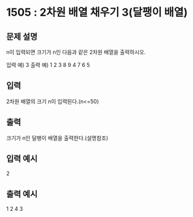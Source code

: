 # 1505 : 2차원 배열 채우기 3(달팽이 배열)
  
## 문제 설명    
n이 입력되면 크기가 n인 다음과 같은 2차원 배열을 출력하시오.

입력 예)
3
출력 예)
1 2 3
8 9 4
7 6 5

## 입력
2차원 배열의 크기 n이 입력된다.(n<=50)

## 출력
크기가 n인 달팽이 배열을 출력한다.(설명참조)

## 입력 예시   
2

## 출력 예시
1 2 
4 3 